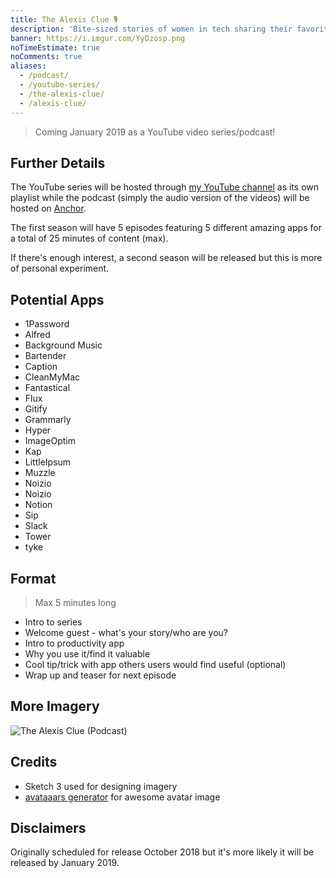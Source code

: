 ```yaml
---
title: The Alexis Clue 🎙️
description: 'Bite-sized stories of women in tech sharing their favorite productivity apps.'
banner: https://i.imgur.com/YyDzosp.png
noTimeEstimate: true
noComments: true
aliases:
  - /podcast/
  - /youtube-series/
  - /the-alexis-clue/
  - /alexis-clue/
---
```


> Coming January 2019 as a YouTube video series/podcast!

## Further Details

The YouTube series will be hosted through [my YouTube channel](https://www.youtube.com/user/fvcproductions2013/videos) as its own playlist while the podcast (simply the audio version of the videos) will be hosted on [Anchor](https://anchor.fm/the-alexis-clue).

The first season will have 5 episodes featuring 5 different amazing apps for a total of 25 minutes of content (max).

If there's enough interest, a second season will be released but this is more of personal experiment.

## Potential Apps

- 1Password
- Alfred
- Background Music
- Bartender
- Caption
- CleanMyMac
- Fantastical
- Flux
- Gitify
- Grammarly
- Hyper
- ImageOptim
- Kap
- LittleIpsum
- Muzzle
- Noizio
- Noizio
- Notion
- Sip
- Slack
- Tower
- tyke

## Format

> Max 5 minutes long

- Intro to series
- Welcome guest - what's your story/who are you?
- Intro to productivity app
- Why you use it/find it valuable
- Cool tip/trick with app others users would find useful (optional)
- Wrap up and teaser for next episode

## More Imagery

![The Alexis Clue (Podcast)](https://i.imgur.com/aWVM5pN.png)

## Credits

- Sketch 3 used for designing imagery
- [avataaars generator](https://getavataaars.com/) for awesome avatar image

## Disclaimers

Originally scheduled for release October 2018 but it's more likely it will be released by January 2019.
